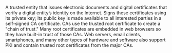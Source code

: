A trusted entity that issues electronic documents and digital certificates that verify a digital entity’s identity on the Internet.
Signs these certificates using its private key; its public key is made available to all interested parties in a self-signed CA certificate. 
CAs use the trusted root certificate to create a "chain of trust." 
Many root certificates are embedded in web browsers so they have built-in trust of those CAs. 
Web servers, email clients, smartphones, and many other types of hardware and software also support PKI and contain trusted root certificates from the major CAs.
